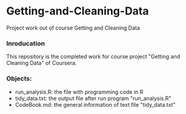 # Getting-and-Cleaning-Data
Project work out of course Getting and Cleaning Data

### Inroducation
This repository is the completed work for course project "Getting and Cleaning Data" of Coursera.

### Objects:
- run_analysis.R: the file with programming code in R
- tidy_data.txt: the output file after run program "run_analysis.R"
- CodeBook.md: the general information of text file "tidy_data.txt"
